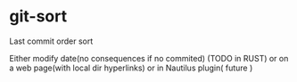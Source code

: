 # git-sort
Last commit order sort

Either modify date(no consequences if no commited) (TODO in RUST) or on a web page(with local dir hyperlinks) or in Nautilus plugin( future )
